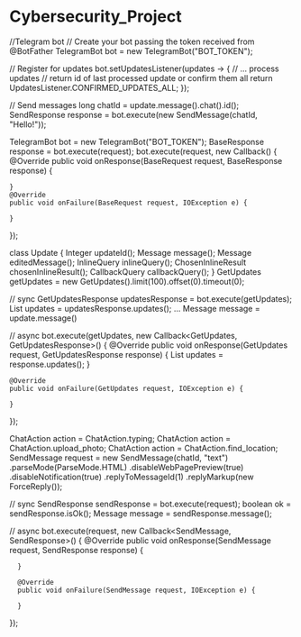 # Cybersecurity_Project
//Telegram bot
// Create your bot passing the token received from @BotFather
TelegramBot bot = new TelegramBot("BOT_TOKEN");

// Register for updates
bot.setUpdatesListener(updates -> {
    // ... process updates
    // return id of last processed update or confirm them all
    return UpdatesListener.CONFIRMED_UPDATES_ALL;
});

// Send messages
long chatId = update.message().chat().id();
SendResponse response = bot.execute(new SendMessage(chatId, "Hello!"));

TelegramBot bot = new TelegramBot("BOT_TOKEN");
BaseResponse response = bot.execute(request);
bot.execute(request, new Callback() {
    @Override
    public void onResponse(BaseRequest request, BaseResponse response) {
    
    }
    @Override
    public void onFailure(BaseRequest request, IOException e) {
    
    }
});

class Update {
    Integer updateId();
    Message message();
    Message editedMessage();
    InlineQuery inlineQuery();
    ChosenInlineResult chosenInlineResult();
    CallbackQuery callbackQuery();
}
GetUpdates getUpdates = new GetUpdates().limit(100).offset(0).timeout(0);

// sync
GetUpdatesResponse updatesResponse = bot.execute(getUpdates);
List<Update> updates = updatesResponse.updates();
...
Message message = update.message()


// async
bot.execute(getUpdates, new Callback<GetUpdates, GetUpdatesResponse>() {
    @Override
    public void onResponse(GetUpdates request, GetUpdatesResponse response) {
        List<Update> updates = response.updates();
    }
    
    @Override
    public void onFailure(GetUpdates request, IOException e) {
    
    }
});
  
  ChatAction action = ChatAction.typing;
  ChatAction action = ChatAction.upload_photo;
  ChatAction action = ChatAction.find_location;
  SendMessage request = new SendMessage(chatId, "text")
        .parseMode(ParseMode.HTML)
        .disableWebPagePreview(true)
        .disableNotification(true)
        .replyToMessageId(1)
        .replyMarkup(new ForceReply());

  // sync
  SendResponse sendResponse = bot.execute(request);
  boolean ok = sendResponse.isOk();
  Message message = sendResponse.message();

  // async
  bot.execute(request, new Callback<SendMessage, SendResponse>() {
      @Override
      public void onResponse(SendMessage request, SendResponse response) {

      }

      @Override
      public void onFailure(SendMessage request, IOException e) {

      }
  });
  
